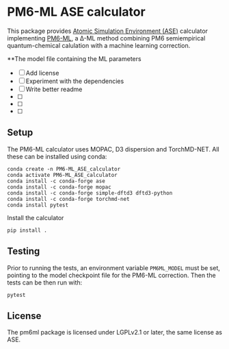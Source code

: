 PM6-ML ASE calculator
=====================

This package provides [Atomic Simulation Environment (ASE)](https://wiki.fysik.dtu.dk/ase/index.html) calculator implementing [PM6-ML](https://pubs.acs.org/doi/10.1021/acs.jctc.4c01330), a Δ-ML method combining PM6 semiempirical quantum-chemical calulation with a machine learning correction.

**The model file containing the ML parameters

- [ ] Add license
- [ ] Experiment with the dependencies
- [ ] Write better readme
- [ ]
- [ ]
- [ ]

Setup
-----

The PM6-ML calculator uses MOPAC, D3 dispersion and TorchMD-NET. All these can be installed using conda:

```
conda create -n PM6-ML_ASE_calculator
conda activate PM6-ML_ASE_calculator
conda install -c conda-forge ase
conda install -c conda-forge mopac
conda install -c conda-forge simple-dftd3 dftd3-python
conda install -c conda-forge torchmd-net
conda install pytest
```

Install the calculator
```
pip install .
```

Testing
-------

Prior to running the tests, an environment variable `PM6ML_MODEL` must be set, pointing to the model checkpoint file for the PM6-ML correction. Then the tests can be then run with:

```
pytest
```

License
-------

The pm6ml package is licensed under LGPLv2.1 or later, the same license as ASE.

